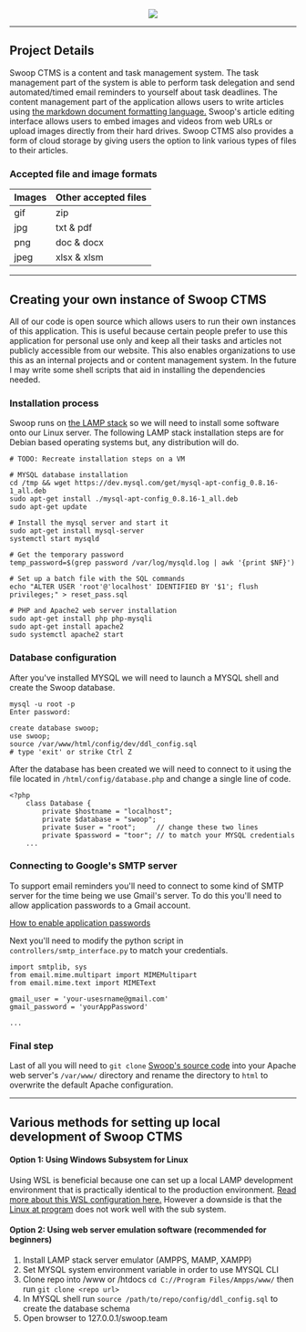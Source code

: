 <p align="center">
  <img src="https://github.com/colinsather/Swoop.Team/master/static/sctms.png">
</p>

___
## Project Details
Swoop CTMS is a content and task management system. The task management part of the system is able to perform task delegation and send automated/timed email reminders to yourself about task deadlines. The content management part of the application allows users to write articles using [the markdown document formatting language.](https://www.markdownguide.org/cheat-sheet/) Swoop's article editing interface allows users to embed images and videos from web URLs or upload images directly from their hard drives. Swoop CTMS also provides a form of cloud storage by giving users the option to link various types of files to their articles.

### Accepted file and image formats
| Images | Other accepted files |
| ------ | ----------- |
| gif    | zip         |
| jpg    | txt & pdf       |
| png    | doc & docx   |
| jpeg   | xlsx & xlsm   |

___
## Creating your own instance of Swoop CTMS
All of our code is open source which allows users to run their own instances of this application. This is useful because certain people prefer to use this application for personal use only and keep all their tasks and articles not publicly accessible from our website. This also enables organizations to use this as an internal projects and or content management system. In the future I may write some shell scripts that aid in installing the dependencies needed.

### Installation process
Swoop runs on [the LAMP stack](https://en.wikipedia.org/wiki/LAMP_%28software_bundle%29) so we will need to install some software onto our Linux server. The following LAMP stack installation steps are for Debian based operating systems but, any distribution will do.
```
# TODO: Recreate installation steps on a VM

# MYSQL database installation
cd /tmp && wget https://dev.mysql.com/get/mysql-apt-config_0.8.16-1_all.deb
sudo apt-get install ./mysql-apt-config_0.8.16-1_all.deb
sudo apt-get update

# Install the mysql server and start it
sudo apt-get install mysql-server
systemctl start mysqld

# Get the temporary password
temp_password=$(grep password /var/log/mysqld.log | awk '{print $NF}')

# Set up a batch file with the SQL commands
echo "ALTER USER 'root'@'localhost' IDENTIFIED BY '$1'; flush privileges;" > reset_pass.sql

# PHP and Apache2 web server installation
sudo apt-get install php php-mysqli
sudo apt-get install apache2
sudo systemctl apache2 start
```

### Database configuration
After you've installed MYSQL we will need to launch a MYSQL shell and create the Swoop database.
```
mysql -u root -p
Enter password: 

create database swoop;
use swoop;
source /var/www/html/config/dev/ddl_config.sql
# type 'exit' or strike Ctrl Z
```
After the database has been created we will need to connect to it using the file located in `/html/config/database.php` and change a single line of code.

```
<?php
    class Database {
        private $hostname = "localhost";
        private $database = "swoop";
        private $user = "root";     // change these two lines
        private $password = "toor"; // to match your MYSQL credentials
    ...
```

### Connecting to Google's SMTP server
To support email reminders you'll need to connect to some kind of SMTP server for the time being we use Gmail's server. To do this you'll need to allow application passwords to a Gmail account. 

[How to enable application passwords](google.com)

Next you'll need to modify the python script in `controllers/smtp_interface.py` to match your credentials.
```
import smtplib, sys
from email.mime.multipart import MIMEMultipart
from email.mime.text import MIMEText

gmail_user = 'your-usesrname@gmail.com'
gmail_password = 'yourAppPassword'

...
```

### Final step
Last of all you will need to `git clone` [Swoop's source code](https://github.com/ColinSather/Swoop.Team) into your Apache web server's `/var/www/` directory and rename the directory to `html` to overwrite the default Apache configuration.
___
## Various methods for setting up local development of Swoop CTMS
#### Option 1: Using Windows Subsystem for Linux
Using WSL is beneficial because one can set up a local LAMP development environment that is practically identical to the production environment. [Read more about this WSL configuration here.](https://syllasource.com/wsl-lamp-stack-for-local-development.html) However a downside is that the [Linux at program](https://www.computerhope.com/unix/uat.htm#:~:text=The%20at%20command%20schedules%20a,scheduled%20time%20as%20the%20option.) does not work well with the sub system.

#### Option 2: Using web server emulation software (recommended for beginners)
1. Install LAMP stack server emulator (AMPPS, MAMP, XAMPP)
2. Set MYSQL system environment variable in order to use MYSQL CLI
3. Clone repo into /www or /htdocs `cd C://Program Files/Ampps/www/` then run `git clone <repo url>`
4. In MYSQL shell run `source /path/to/repo/config/ddl_config.sql` to create the database schema
5. Open browser to 127.0.0.1/swoop.team

